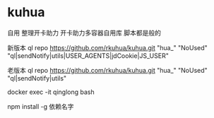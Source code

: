 # kuhua

自用   整理开卡助力  开卡助力多容器自用库  脚本都是般的 


新版本   ql repo https://github.com/rkuhua/kuhua.git "hua_" "NoUsed" "ql|sendNotify|utils|USER_AGENTS|jdCookie|JS_USER"

老版本   ql repo https://github.com/rkuhua/kuhua.git "hua_" "NoUsed" "ql|sendNotify|utils"



docker exec -it qinglong bash


npm install -g 依赖名字

